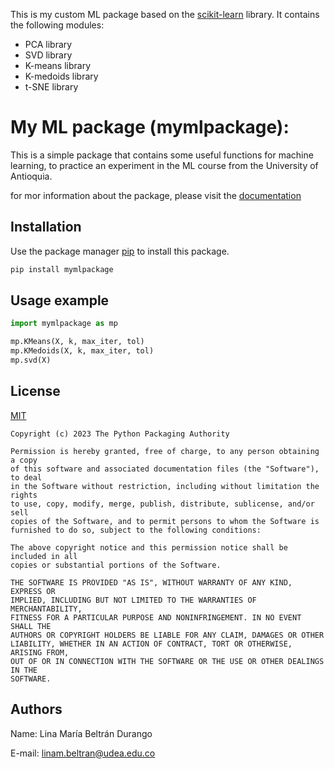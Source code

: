 This is my custom ML package based on the
[scikit-learn](https://scikit-learn.org/stable/) library. It contains the
following modules:

- PCA library
- SVD library
- K-means library
- K-medoids library
- t-SNE library

# My ML package (mymlpackage):

This is a simple package that contains some useful functions for machine
learning, to practice an experiment in the ML course from the University of
Antioquia.

for mor information about the package, please visit the
[documentation](https://pypi.org/project/mymlpackage/#files)

## Installation

Use the package manager [pip](https://pip.pypa.io/en/stable/) to install this
package.

```bash
pip install mymlpackage
```

## Usage example

```python
import mymlpackage as mp

mp.KMeans(X, k, max_iter, tol)
mp.KMedoids(X, k, max_iter, tol)
mp.svd(X)
```

## License

[MIT](https://choosealicense.com/licenses/mit/)

```CMD
Copyright (c) 2023 The Python Packaging Authority

Permission is hereby granted, free of charge, to any person obtaining a copy
of this software and associated documentation files (the "Software"), to deal
in the Software without restriction, including without limitation the rights
to use, copy, modify, merge, publish, distribute, sublicense, and/or sell
copies of the Software, and to permit persons to whom the Software is
furnished to do so, subject to the following conditions:

The above copyright notice and this permission notice shall be included in all
copies or substantial portions of the Software.

THE SOFTWARE IS PROVIDED "AS IS", WITHOUT WARRANTY OF ANY KIND, EXPRESS OR
IMPLIED, INCLUDING BUT NOT LIMITED TO THE WARRANTIES OF MERCHANTABILITY,
FITNESS FOR A PARTICULAR PURPOSE AND NONINFRINGEMENT. IN NO EVENT SHALL THE
AUTHORS OR COPYRIGHT HOLDERS BE LIABLE FOR ANY CLAIM, DAMAGES OR OTHER
LIABILITY, WHETHER IN AN ACTION OF CONTRACT, TORT OR OTHERWISE, ARISING FROM,
OUT OF OR IN CONNECTION WITH THE SOFTWARE OR THE USE OR OTHER DEALINGS IN THE
SOFTWARE.
```

## Authors

Name: Lina María Beltrán Durango

E-mail: linam.beltran@udea.edu.co
